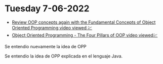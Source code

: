 # Tuesday 7-06-2022

<ul>
  <li><a href="review-OPP">Review OOP concepts again with the Fundamental Concepts of Object Oriented Programming video viewed 💹</a></li>
  <li><a href="OPP-java">Object Oriented Programming - The Four Pillars of OOP video viewed💹</a></li>
</ul>

<a name="review-OPP"></a>

<p align="justify">Se entendio nuevamente la idea de OPP</p>


<a name="OPP-java"></a>

<p align="justify">Se entendio la idea de OPP explicada en el lenguaje Java.</p>

<!-- ```typescript

``` -->

<!-- <ul>
  <li></li>
</ul> -->
<!-- <img/> -->
<p align="justify"></p>
<strong></strong>
<p align="center"></p>
<br />